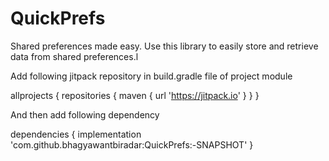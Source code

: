 # QuickPrefs
Shared preferences made easy. Use this library to easily store and retrieve data from shared preferences.l

Add following jitpack repository in build.gradle file of project module

allprojects {
		repositories {
			maven { url 'https://jitpack.io' }
		}
	}
  
  And then add following dependency
  
  dependencies {
	        implementation 'com.github.bhagyawantbiradar:QuickPrefs:-SNAPSHOT'
	}
